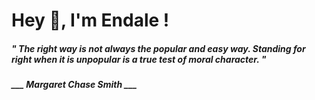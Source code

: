 <h1 title="head"> Hey 👋, I'm Endale !</h1>

**<h5><i>" The right way is not always the popular and easy way. Standing for right when it is unpopular is a true test of moral character. "</i></h5>**

*<b>___ Margaret Chase Smith ___</b>*
